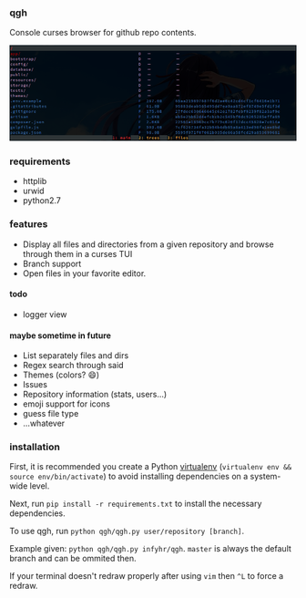 ### qgh
Console curses browser for github repo contents.

![Screenshot](https://raw.githubusercontent.com/infyhr/qgh/master/screenshot.png "Screenshot")

### requirements
* httplib
* urwid
* python2.7

### features
* Display all files and directories from a given repository and browse through them in a curses TUI
* Branch support
* Open files in your favorite editor.

#### todo
* logger view

#### maybe sometime in future
* List separately files and dirs
* Regex search through said
* Themes (colors? :smile:)
* Issues
* Repository information (stats, users...)
* emoji support for icons
* guess file type
* ...whatever

### installation
First, it is recommended you create a Python [virtualenv](https://virtualenv.pypa.io/en/latest/index.html) (`virtualenv env && source env/bin/activate`) to avoid installing dependencies on a system-wide level.

Next, run `pip install -r requirements.txt` to install the necessary dependencies.

To use qgh, run `python qgh/qgh.py user/repository [branch]`.

Example given: `python qgh/qgh.py infyhr/qgh`. `master` is always the default branch and can be ommited then.

If your terminal doesn't redraw properly after using `vim` then `^L` to force a redraw.
